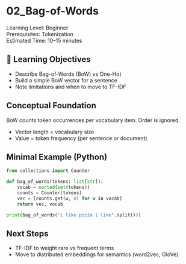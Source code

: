 # 02_Bag-of-Words

Learning Level: Beginner  
Prerequisites: Tokenization  
Estimated Time: 10–15 minutes

## 🎯 Learning Objectives

- Describe Bag-of-Words (BoW) vs One-Hot
- Build a simple BoW vector for a sentence
- Note limitations and when to move to TF-IDF

## Conceptual Foundation

BoW counts token occurrences per vocabulary item. Order is ignored.

- Vector length = vocabulary size
- Value = token frequency (per sentence or document)

## Minimal Example (Python)

```python
from collections import Counter

def bag_of_words(tokens: list[str]):
    vocab = sorted(set(tokens))
    counts = Counter(tokens)
    vec = [counts.get(w, 0) for w in vocab]
    return vec, vocab

print(bag_of_words("i like pizza i like".split()))
```

## Next Steps

- TF-IDF to weight rare vs frequent terms
- Move to distributed embeddings for semantics (word2vec, GloVe)
